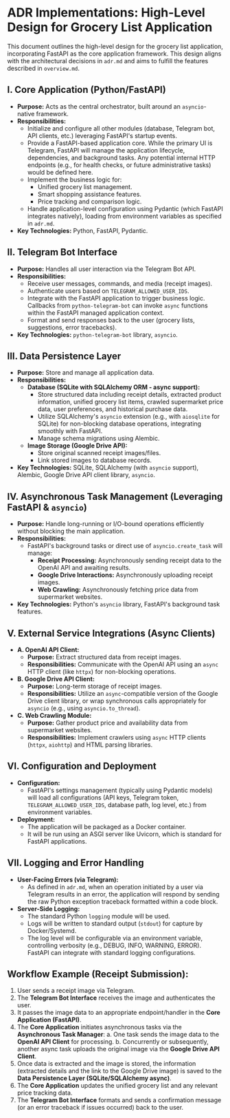 # ADR Implementations: High-Level Design for Grocery List Application

This document outlines the high-level design for the grocery list application, incorporating FastAPI as the core application framework. This design aligns with the architectural decisions in `adr.md` and aims to fulfill the features described in `overview.md`.

## I. Core Application (Python/FastAPI)

*   **Purpose:** Acts as the central orchestrator, built around an `asyncio`-native framework.
*   **Responsibilities:**
    *   Initialize and configure all other modules (database, Telegram bot, API clients, etc.) leveraging FastAPI's startup events.
    *   Provide a FastAPI-based application core. While the primary UI is Telegram, FastAPI will manage the application lifecycle, dependencies, and background tasks. Any potential internal HTTP endpoints (e.g., for health checks, or future administrative tasks) would be defined here.
    *   Implement the business logic for:
        *   Unified grocery list management.
        *   Smart shopping assistance features.
        *   Price tracking and comparison logic.
    *   Handle application-level configuration using Pydantic (which FastAPI integrates natively), loading from environment variables as specified in `adr.md`.
*   **Key Technologies:** Python, FastAPI, Pydantic.

## II. Telegram Bot Interface

*   **Purpose:** Handles all user interaction via the Telegram Bot API.
*   **Responsibilities:**
    *   Receive user messages, commands, and media (receipt images).
    *   Authenticate users based on `TELEGRAM_ALLOWED_USER_IDS`.
    *   Integrate with the FastAPI application to trigger business logic. Callbacks from `python-telegram-bot` can invoke `async` functions within the FastAPI managed application context.
    *   Format and send responses back to the user (grocery lists, suggestions, error tracebacks).
*   **Key Technologies:** `python-telegram-bot` library, `asyncio`.

## III. Data Persistence Layer

*   **Purpose:** Store and manage all application data.
*   **Responsibilities:**
    *   **Database (SQLite with SQLAlchemy ORM - async support):**
        *   Store structured data including receipt details, extracted product information, unified grocery list items, crawled supermarket price data, user preferences, and historical purchase data.
        *   Utilize SQLAlchemy's `asyncio` extension (e.g., with `aiosqlite` for SQLite) for non-blocking database operations, integrating smoothly with FastAPI.
        *   Manage schema migrations using Alembic.
    *   **Image Storage (Google Drive API):**
        *   Store original scanned receipt images/files.
        *   Link stored images to database records.
*   **Key Technologies:** SQLite, SQLAlchemy (with `asyncio` support), Alembic, Google Drive API client library, `asyncio`.

## IV. Asynchronous Task Management (Leveraging FastAPI & `asyncio`)

*   **Purpose:** Handle long-running or I/O-bound operations efficiently without blocking the main application.
*   **Responsibilities:**
    *   FastAPI's background tasks or direct use of `asyncio.create_task` will manage:
        *   **Receipt Processing:** Asynchronously sending receipt data to the OpenAI API and awaiting results.
        *   **Google Drive Interactions:** Asynchronously uploading receipt images.
        *   **Web Crawling:** Asynchronously fetching price data from supermarket websites.
*   **Key Technologies:** Python's `asyncio` library, FastAPI's background task features.

## V. External Service Integrations (Async Clients)

*   **A. OpenAI API Client:**
    *   **Purpose:** Extract structured data from receipt images.
    *   **Responsibilities:** Communicate with the OpenAI API using an `async` HTTP client (like `httpx`) for non-blocking operations.
*   **B. Google Drive API Client:**
    *   **Purpose:** Long-term storage of receipt images.
    *   **Responsibilities:** Utilize an `async`-compatible version of the Google Drive client library, or wrap synchronous calls appropriately for `asyncio` (e.g., using `asyncio.to_thread`).
*   **C. Web Crawling Module:**
    *   **Purpose:** Gather product price and availability data from supermarket websites.
    *   **Responsibilities:** Implement crawlers using `async` HTTP clients (`httpx`, `aiohttp`) and HTML parsing libraries.

## VI. Configuration and Deployment

*   **Configuration:**
    *   FastAPI's settings management (typically using Pydantic models) will load all configurations (API keys, Telegram token, `TELEGRAM_ALLOWED_USER_IDS`, database path, log level, etc.) from environment variables.
*   **Deployment:**
    *   The application will be packaged as a Docker container.
    *   It will be run using an ASGI server like Uvicorn, which is standard for FastAPI applications.

## VII. Logging and Error Handling

*   **User-Facing Errors (via Telegram):**
    *   As defined in `adr.md`, when an operation initiated by a user via Telegram results in an error, the application will respond by sending the raw Python exception traceback formatted within a code block.
*   **Server-Side Logging:**
    *   The standard Python `logging` module will be used.
    *   Logs will be written to standard output (`stdout`) for capture by Docker/Systemd.
    *   The log level will be configurable via an environment variable, controlling verbosity (e.g., DEBUG, INFO, WARNING, ERROR). FastAPI can integrate with standard logging configurations.

## Workflow Example (Receipt Submission):

1.  User sends a receipt image via Telegram.
2.  The **Telegram Bot Interface** receives the image and authenticates the user.
3.  It passes the image data to an appropriate endpoint/handler in the **Core Application (FastAPI)**.
4.  The **Core Application** initiates asynchronous tasks via the **Asynchronous Task Manager**:
    a.  One task sends the image data to the **OpenAI API Client** for processing.
    b.  Concurrently or subsequently, another async task uploads the original image via the **Google Drive API Client**.
5.  Once data is extracted and the image is stored, the information (extracted details and the link to the Google Drive image) is saved to the **Data Persistence Layer (SQLite/SQLAlchemy async)**.
6.  The **Core Application** updates the unified grocery list and any relevant price tracking data.
7.  The **Telegram Bot Interface** formats and sends a confirmation message (or an error traceback if issues occurred) back to the user. 